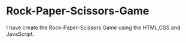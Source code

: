 # Rock-Paper-Scissors-Game
I have create the Rock-Paper-Scissors Game using the HTML,CSS and JavaScript.
